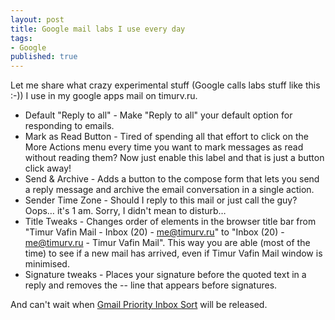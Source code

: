 ```yaml
---
layout: post
title: Google mail labs I use every day
tags:
- Google
published: true
---
```


Let me share what crazy experimental stuff (Google calls labs stuff like this :-)) I use in my google apps mail on timurv.ru.

* Default "Reply to all" - Make "Reply to all" your default option for responding to emails.
* Mark as Read Button - Tired of spending all that effort to click on the More Actions menu every time you want to mark messages as read without reading them? Now just enable this label and that is just a button click away!
* Send & Archive - Adds a button to the compose form that lets you send a reply message and archive the email conversation in a single action.
* Sender Time Zone - Should I reply to this mail or just call the guy? Oops… it's 1 am. Sorry, I didn't mean to disturb…
* Title Tweaks - Changes order of elements in the browser title bar from "Timur Vafin Mail - Inbox (20) - me@timurv.ru" to "Inbox (20) - me@timurv.ru - Timur Vafin Mail". This way you are able (most of the time) to see if a new mail has arrived, even if Timur Vafin Mail window is minimised.
* Signature tweaks - Places your signature before the quoted text in a reply and removes the -- line that appears before signatures.

And can't wait when [Gmail Priority Inbox Sort](http://techcrunch.com/2010/08/30/gmail-priority-inbox/?utm_source=feedburner&amp;utm_medium=feed&amp;utm_campaign=Feed%3A+Techcrunch+%28TechCrunch%29&amp;utm_content=Google+Reader) will be released.
